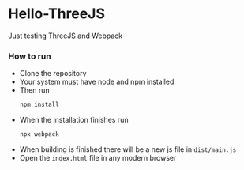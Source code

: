 # Hello-ThreeJS

Just testing ThreeJS and Webpack

### How to run

- Clone the repository
- Your system must have node and npm installed
- Then run
  ```sh
  npm install
  ```
- When the installation finishes run
  ```sh
  npx webpack
  ```
- When building is finished there will be a new js file in `dist/main.js`
- Open the `index.html` file in any modern browser
